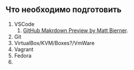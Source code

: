 ## Что необходимо подготовить

1. VSCode  
    1. [GitHub Makrdown Preview by Matt Bierner](https://marketplace.visualstudio.com/items?itemName=bierner.github-markdown-preview).
2. Git
3. VirtualBox/KVM/Boxes?/VmWare
4. Vagrant
5. Fedora
6. 